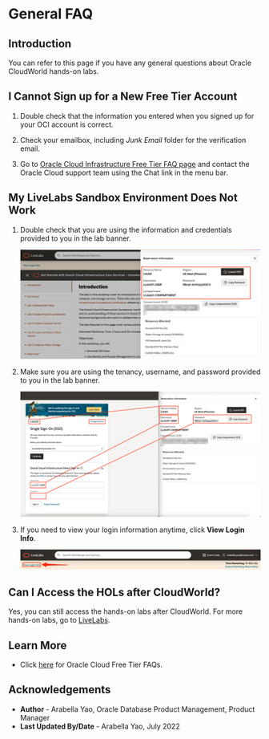 # General FAQ

## Introduction
You can refer to this page if you have any general questions about Oracle CloudWorld hands-on labs.

## I Cannot Sign up for a New Free Tier Account

1. Double check that the information you entered when you signed up for your OCI account is correct.

2. Check your emailbox, including *Junk Email* folder for the verification email.

3. Go to [Oracle Cloud Infrastructure Free Tier FAQ page](https://www.oracle.com/cloud/free/faq/) and contact the Oracle Cloud support team using the Chat link in the menu bar.

## My LiveLabs Sandbox Environment Does Not Work

1. Double check that you are using the information and credentials provided to you in the lab banner.

    ![Lab banner](images/banner-info-highlight.png)

2. Make sure you are using the tenancy, username, and password provided to you in the lab banner.

    ![Login information](images/login-demo1.png)

3. If you need to view your login information anytime, click **View Login Info**.

    ![View Login Info](images/view-login-info.png)

## Can I Access the HOLs after CloudWorld?

Yes, you can still access the hands-on labs after CloudWorld. For more hands-on labs, go to [LiveLabs](https://oracle.com/livelabs/).

## Learn More

* Click [here](https://www.oracle.com/cloud/free/faq/) for Oracle Cloud Free Tier FAQs.

## Acknowledgements

* **Author** - Arabella Yao, Oracle Database Product Management, Product Manager
* **Last Updated By/Date** - Arabella Yao, July 2022
